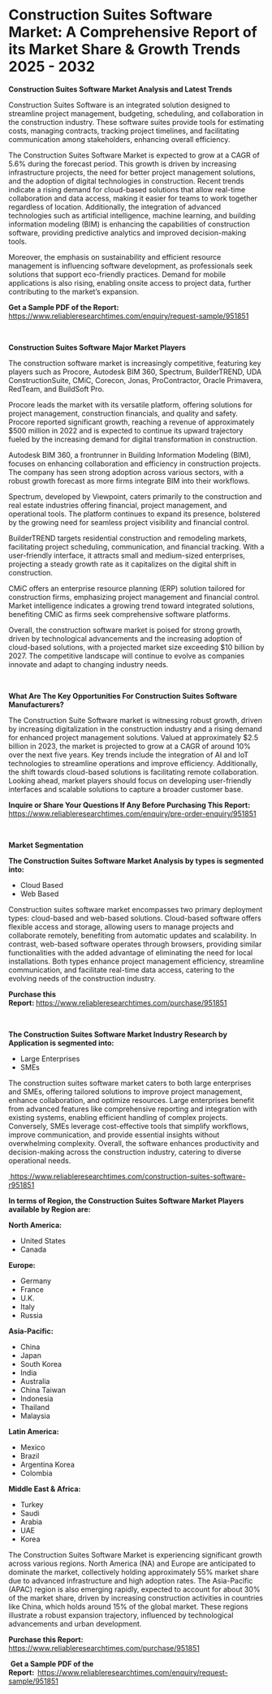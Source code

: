 <p><h1>Construction Suites Software Market: A Comprehensive Report of its Market Share & Growth Trends 2025 - 2032</h1></p><p><strong>Construction Suites Software Market Analysis and Latest Trends</strong></p>
<p><p>Construction Suites Software is an integrated solution designed to streamline project management, budgeting, scheduling, and collaboration in the construction industry. These software suites provide tools for estimating costs, managing contracts, tracking project timelines, and facilitating communication among stakeholders, enhancing overall efficiency.</p><p>The Construction Suites Software Market is expected to grow at a CAGR of 5.6% during the forecast period. This growth is driven by increasing infrastructure projects, the need for better project management solutions, and the adoption of digital technologies in construction. Recent trends indicate a rising demand for cloud-based solutions that allow real-time collaboration and data access, making it easier for teams to work together regardless of location. Additionally, the integration of advanced technologies such as artificial intelligence, machine learning, and building information modeling (BIM) is enhancing the capabilities of construction software, providing predictive analytics and improved decision-making tools.</p><p>Moreover, the emphasis on sustainability and efficient resource management is influencing software development, as professionals seek solutions that support eco-friendly practices. Demand for mobile applications is also rising, enabling onsite access to project data, further contributing to the market’s expansion.</p></p>
<p><strong>Get a Sample PDF of the Report:&nbsp;</strong> <a href="https://www.reliableresearchtimes.com/enquiry/request-sample/951851?utm_campaign=3547&utm_medium=2&utm_source=Github&utm_content=ia&utm_term=17042025&utm_id=construction-suites-software">https://www.reliableresearchtimes.com/enquiry/request-sample/951851</a></p>
<p>&nbsp;</p>
<p><strong>Construction Suites Software Major Market Players</strong></p>
<p><p>The construction software market is increasingly competitive, featuring key players such as Procore, Autodesk BIM 360, Spectrum, BuilderTREND, UDA ConstructionSuite, CMiC, Corecon, Jonas, ProContractor, Oracle Primavera, RedTeam, and BuildSoft Pro. </p><p>Procore leads the market with its versatile platform, offering solutions for project management, construction financials, and quality and safety. Procore reported significant growth, reaching a revenue of approximately $500 million in 2022 and is expected to continue its upward trajectory fueled by the increasing demand for digital transformation in construction.</p><p>Autodesk BIM 360, a frontrunner in Building Information Modeling (BIM), focuses on enhancing collaboration and efficiency in construction projects. The company has seen strong adoption across various sectors, with a robust growth forecast as more firms integrate BIM into their workflows.</p><p>Spectrum, developed by Viewpoint, caters primarily to the construction and real estate industries offering financial, project management, and operational tools. The platform continues to expand its presence, bolstered by the growing need for seamless project visibility and financial control.</p><p>BuilderTREND targets residential construction and remodeling markets, facilitating project scheduling, communication, and financial tracking. With a user-friendly interface, it attracts small and medium-sized enterprises, projecting a steady growth rate as it capitalizes on the digital shift in construction.</p><p>CMiC offers an enterprise resource planning (ERP) solution tailored for construction firms, emphasizing project management and financial control. Market intelligence indicates a growing trend toward integrated solutions, benefiting CMiC as firms seek comprehensive software platforms.</p><p>Overall, the construction software market is poised for strong growth, driven by technological advancements and the increasing adoption of cloud-based solutions, with a projected market size exceeding $10 billion by 2027. The competitive landscape will continue to evolve as companies innovate and adapt to changing industry needs.</p></p>
<p>&nbsp;</p>
<p><strong>What Are The Key Opportunities For Construction Suites Software Manufacturers?</strong></p>
<p><p>The Construction Suite Software market is witnessing robust growth, driven by increasing digitalization in the construction industry and a rising demand for enhanced project management solutions. Valued at approximately $2.5 billion in 2023, the market is projected to grow at a CAGR of around 10% over the next five years. Key trends include the integration of AI and IoT technologies to streamline operations and improve efficiency. Additionally, the shift towards cloud-based solutions is facilitating remote collaboration. Looking ahead, market players should focus on developing user-friendly interfaces and scalable solutions to capture a broader customer base.</p></p>
<p><strong>Inquire or Share Your Questions If Any Before Purchasing This Report:</strong> <a href="https://www.reliableresearchtimes.com/enquiry/pre-order-enquiry/951851?utm_campaign=3547&utm_medium=2&utm_source=Github&utm_content=ia&utm_term=17042025&utm_id=construction-suites-software">https://www.reliableresearchtimes.com/enquiry/pre-order-enquiry/951851</a></p>
<p>&nbsp;</p>
<p><strong>Market Segmentation</strong></p>
<p><strong>The Construction Suites Software Market Analysis by types is segmented into:</strong></p>
<p><ul><li>Cloud Based</li><li>Web Based</li></ul></p>
<p><p>Construction suites software market encompasses two primary deployment types: cloud-based and web-based solutions. Cloud-based software offers flexible access and storage, allowing users to manage projects and collaborate remotely, benefiting from automatic updates and scalability. In contrast, web-based software operates through browsers, providing similar functionalities with the added advantage of eliminating the need for local installations. Both types enhance project management efficiency, streamline communication, and facilitate real-time data access, catering to the evolving needs of the construction industry.</p></p>
<p><strong>Purchase this Report:&nbsp;</strong><a href="https://www.reliableresearchtimes.com/purchase/951851?utm_campaign=3547&utm_medium=2&utm_source=Github&utm_content=ia&utm_term=17042025&utm_id=construction-suites-software">https://www.reliableresearchtimes.com/purchase/951851</a></p>
<p>&nbsp;</p>
<p><strong>The Construction Suites Software Market Industry Research by Application is segmented into:</strong></p>
<p><ul><li>Large Enterprises</li><li>SMEs</li></ul></p>
<p><p>The construction suites software market caters to both large enterprises and SMEs, offering tailored solutions to improve project management, enhance collaboration, and optimize resources. Large enterprises benefit from advanced features like comprehensive reporting and integration with existing systems, enabling efficient handling of complex projects. Conversely, SMEs leverage cost-effective tools that simplify workflows, improve communication, and provide essential insights without overwhelming complexity. Overall, the software enhances productivity and decision-making across the construction industry, catering to diverse operational needs.</p></p>
<p><a href="https://www.reliableresearchtimes.com/construction-suites-software-r951851?utm_campaign=3547&utm_medium=2&utm_source=Github&utm_content=ia&utm_term=17042025&utm_id=construction-suites-software">&nbsp;https://www.reliableresearchtimes.com/construction-suites-software-r951851</a></p>
<p><strong>In terms of Region, the Construction Suites Software Market Players available by Region are:</strong></p>
<p>
    <p> <strong> North America: </strong>
        <ul>
            <li>United States</li>
            <li>Canada</li>
        </ul>
        </p> 
    <p> <strong> Europe: </strong>
        <ul>
            <li>Germany</li>
            <li>France</li>
            <li>U.K.</li>
            <li>Italy</li>
            <li>Russia</li>
        </ul>
        </p> 
    <p> <strong> Asia-Pacific: </strong>
        <ul>
            <li>China</li>
            <li>Japan</li>
            <li>South Korea</li>
            <li>India</li>
            <li>Australia</li>
            <li>China Taiwan</li>
            <li>Indonesia</li>
            <li>Thailand</li>
            <li>Malaysia</li>
        </ul>
        </p> 
    <p> <strong> Latin America: </strong>
        <ul>
            <li>Mexico</li>
            <li>Brazil</li>
            <li>Argentina Korea</li>
            <li>Colombia</li>
        </ul>
        </p> 
    <p> <strong> Middle East & Africa: </strong>
        <ul>
            <li>Turkey</li>
            <li>Saudi</li>
            <li>Arabia</li>
            <li>UAE</li>
            <li>Korea</li>
        </ul>
    </p>
    </p>
<p><p>The Construction Suites Software Market is experiencing significant growth across various regions. North America (NA) and Europe are anticipated to dominate the market, collectively holding approximately 55% market share due to advanced infrastructure and high adoption rates. The Asia-Pacific (APAC) region is also emerging rapidly, expected to account for about 30% of the market share, driven by increasing construction activities in countries like China, which holds around 15% of the global market. These regions illustrate a robust expansion trajectory, influenced by technological advancements and urban development.</p></p>
<p><strong>Purchase this Report: </strong><a href="https://www.reliableresearchtimes.com/purchase/951851?utm_campaign=3547&utm_medium=2&utm_source=Github&utm_content=ia&utm_term=17042025&utm_id=construction-suites-software">https://www.reliableresearchtimes.com/purchase/951851</a></p>
<p>&nbsp;<strong>Get a Sample PDF of the Report:&nbsp;&nbsp;</strong><a href="https://www.reliableresearchtimes.com/enquiry/request-sample/951851?utm_campaign=3547&utm_medium=2&utm_source=Github&utm_content=ia&utm_term=17042025&utm_id=construction-suites-software">https://www.reliableresearchtimes.com/enquiry/request-sample/951851</a></p>
<p><strong></strong></p>
<p><p></p><p></p><p></p></p>